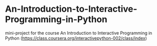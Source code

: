 An-Introduction-to-Interactive-Programming-in-Python
====================================================

mini-project for the course An Introduction to Interactive Programming in Python (https://class.coursera.org/interactivepython-002/class/index)
